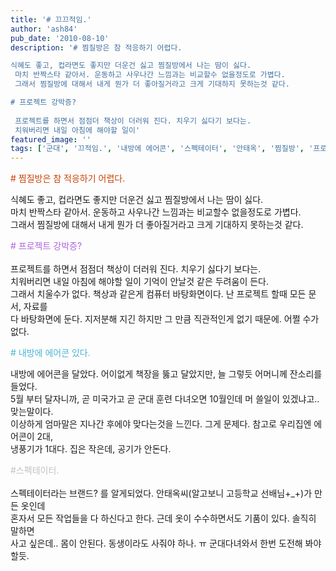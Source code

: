 ```yaml
---
title: '# 끄끄적임.'
author: 'ash84'
pub_date: '2010-08-10'
description: '# 찜질방은 참 적응하기 어렵다. 

식혜도 좋고, 컵라면도 좋지만 더운건 싫고 찜질방에서 나는 땀이 싫다.   
 마치 반짝스타 같아서. 운동하고 사우나간 느낌과는 비교할수 없을정도로 가볍다.   
 그래서 찜질방에 대해서 내게 뭔가 더 좋아질거라고 크게 기대하지 못하는것 같다.

# 프로젝트 강박증?  
    
 프로젝트를 하면서 점점더 책상이 더러워 진다. 치우기 싫다기 보다는.   
 치워버리면 내일 아침에 해야할 일이'
featured_image: ''
tags: ['군대', '끄적임.', '내방에 에어콘', '스펙테이터', '안태옥', '찜질방', '프로젝트 강박증']
---
```



<font color="#c84205"># 찜질방은 참 적응하기 어렵다. </font>

식혜도 좋고, 컵라면도 좋지만 더운건 싫고 찜질방에서 나는 땀이 싫다.   
 마치 반짝스타 같아서. 운동하고 사우나간 느낌과는 비교할수 없을정도로 가볍다.   
 그래서 찜질방에 대해서 내게 뭔가 더 좋아질거라고 크게 기대하지 못하는것 같다.

<font color="#af65dd"># 프로젝트 강박증?</font>  
    
 프로젝트를 하면서 점점더 책상이 더러워 진다. 치우기 싫다기 보다는.   
 치워버리면 내일 아침에 해야할 일이 기억이 안날것 같은 두려움이 든다.   
 그래서 치울수가 없다. 책상과 같은게 컴퓨터 바탕화면이다. 난 프로젝트 할때 모든 문서, 자료를  
 다 바탕화면에 둔다. 지저분해 지긴 하지만 그 만큼 직관적인게 없기 때문에. 어쩔 수가 없다.

<font color="#49b5d5"># 내방에 에어콘 있다. </font>

내방에 에어콘을 달았다. 어이없게 책장을 뚫고 달았지만, 늘 그렇듯 어머니께 잔소리를 들었다.  
 5월 부터 달자니까, 곧 미국가고 곧 군대 훈련 다녀오면 10월인데 머 쓸일이 있겠냐고.. 맞는말이다.   
 이상하게 엄마말은 지나간 후에야 맞다는것을 느낀다. 그게 문제다. 참고로 우리집엔 에어콘이 2대,  
 냉풍기가 1대다. 집은 작은데, 공기가 안돈다.

<font color="#c2c2c2">#스펙테이터.   
</font>  
 스펙테이터라는 브랜드? 를 알게되었다. 안태옥씨(알고보니 고등학교 선배님+_+)가 만든 옷인데  
 혼자서 모든 작업들을 다 하신다고 한다. 근데 옷이 수수하면서도 기품이 있다. 솔직히 말하면   
 사고 싶은데.. 몸이 안된다. 동생이라도 사줘야 하나. ㅠ 군대다녀와서 한번 도전해 봐야 할듯.



